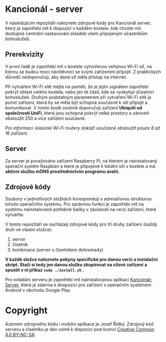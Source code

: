 # Kancionál - server

V následujícím repozitáři naleznete zdrojové kódy pro Kancionál server,
který je zapotřebí mít k dispozici v každém kostele, kde chcete mít dostupné centrální nastavování skladeb všem připojeným účastníkům bohoslužeb.

## Prerekvizity

V první řadě je zapotřebí mít v kostele vytvořenou veřejnou Wi-Fi síť, na kterou se budou moci návštěvníci se svými zařízeními připojit.
Z praktických důvodů nedoporučuji, aby daná síť měla přístup na internet.

Při vytváření Wi-Fi sítě mějte na paměti, že je jejím signálem zapotřebí pokrýt oblast celého kostela, nebo jen té části, kde se vyskytují účastníci bohoslužeb.
Druhým podstatným parametrem při vytváření Wi-Fi sítě je počet zařízení, která by se měla být schopná současně k síti připojit a komunikovat.
V tomto bodě osobně doporučuji zařízení **Ubiquiti od společnosti UniFi**, která jsou schopná pokrýt velké prostory a zároveň obsloužit 250 a více zařízení současně.

*Pro informaci: klasické Wi-Fi routery dokáží současně obsloužit pouze 8 až 16 zařízení.*


## Server
Za server je považováno zařízení Raspberry Pi, na kterém je nainstalovaný operační systém Raspbian a které je připojené k lokální síti v kostele a má **aktivní službu mDNS prostřednictvím programu avahi.**

## Zdrojové kódy
Soubory v jednotlivých složkách korespondují s adresářovou strukturou tohoto operačního systému. Pro správnou funkci je zapotřebí mít na systému nainstalované
potřebné balíky v závislosti na verzi zařízení, které vytváříte.

V tomto repozitáři se nacházejí zdrojové kódy pro tři druhy zařízení (každý druh ve vlastní složce):
1. server
2. číselník
3. kombinace (server s číselníkem dohromady)

**V každé složce naleznete pokyny specifické pro danou verzi a instalační skript. Stačí si tedy jen danou složku zkopírovat na cílové zařízení a spustit v ní příkaz `sudo ./install.sh` .**

Pro ovládání serveru je zapotřebí mít nainstalovanou aplikaci [Kancionál-Server](https://play.google.com/store/apps/details?id=jozkar.kancional.server), která je zdarma k dospozici pro zařízení s operačním systémem Android v obchodu Google Play.

# Copyright

Autorem zdrojového kódu i mobilní aplikace je Josef Řídký.
Zdrojový kód serveru a číselníku je dán volně k dispozici pod licencí [Creative Common 4.0 BY-NC-SA](https://creativecommons.org/licenses/by-nc-sa/4.0/)
